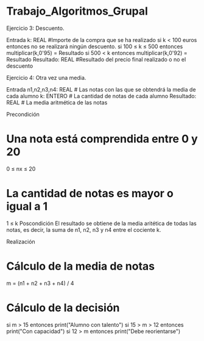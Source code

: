 # Trabajo_Algoritmos_Grupal


Ejercicio 3: Descuento.

Entrada
   k: REAL      #Importe de la compra que se ha realizado
   si k < 100 euros
      entonces
         no se realizará ningún descuento.
   si 100 ≤ k ≤ 500
      entonces
         multiplicar(k,0'95) = Resultado
   si 500 < k 
      entonces
         multiplicar(k,0'92) = Resultado
Resultado: REAL #Resultado del precio final realizado o no el descuento

Ejercicio 4: Otra vez una media.

Entrada
  n1,n2,n3,n4: REAL # Las notas con las que se obtendrá la media de cada alumno
  k: ENTERO         # La cantidad de notas de cada alumno
Resultado: REAL     # La media aritmética de las notas 

Precondición
   # Una nota está comprendida entre 0 y 20
   0 ≤ nx ≤ 20
   # La cantidad de notas es mayor o igual a 1
   1 ≤ k
Poscondición
   El resultado se obtiene de la media aritética de todas las notas, es decir, la suma de n1, n2, n3 y n4 entre el cociente k.

Realización
   # Cálculo de la media de notas
   m = (n1 + n2 + n3 + n4) / 4
   # Cálculo de la decisión
   si m > 15
      entonces
         print("Alumno con talento")
   si 15 > m > 12
      entonces
         print("Con capacidad")
   si 12 > m
      entonces
         print("Debe reorientarse")
   
   
